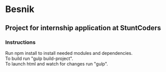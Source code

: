 # Besnik

## Project for internship application at StuntCoders 

### Instructions

Run npm install to install needed modules and dependencies.  
To build run "gulp build-project".  
To launch html and watch for changes run "gulp".
